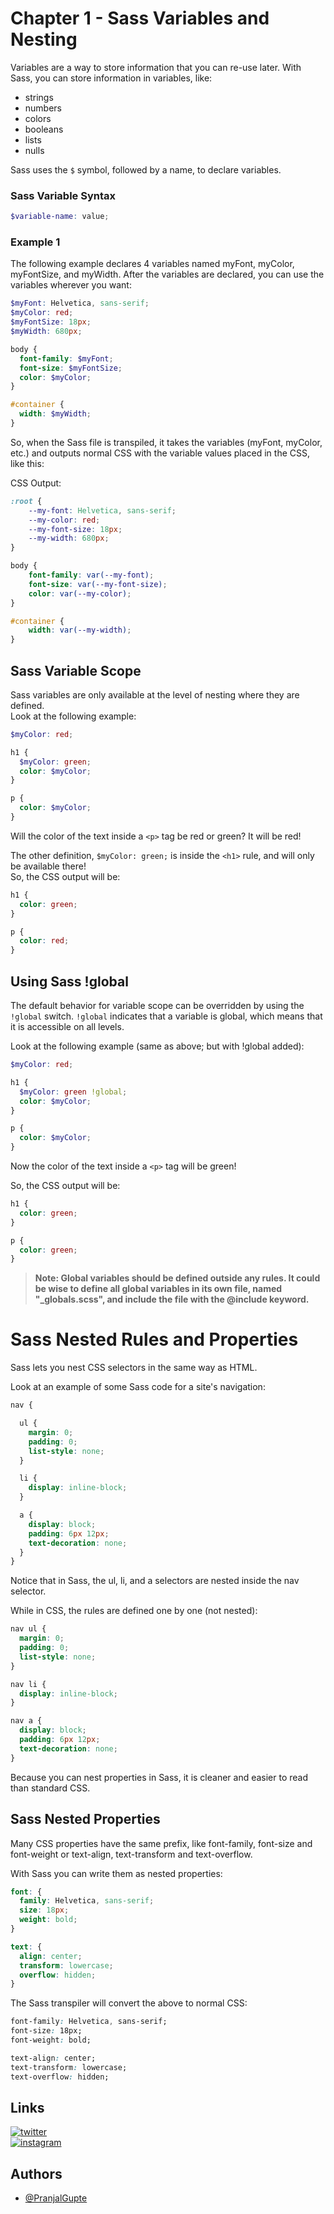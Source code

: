 # Chapter 1 - Sass Variables and Nesting

Variables are a way to store information that you can re-use later. With Sass, you can store information in variables, like:

- strings
- numbers
- colors
- booleans
- lists
- nulls

Sass uses the `$` symbol, followed by a name, to declare variables.

### Sass Variable Syntax

```scss
$variable-name: value;
```

### Example 1

The following example declares 4 variables named myFont, myColor, myFontSize, and myWidth. After the variables are declared, you can use the variables wherever you want:

```scss
$myFont: Helvetica, sans-serif;
$myColor: red;
$myFontSize: 18px;
$myWidth: 680px;

body {
  font-family: $myFont;
  font-size: $myFontSize;
  color: $myColor;
}

#container {
  width: $myWidth;
}
```

So, when the Sass file is transpiled, it takes the variables (myFont, myColor, etc.) and outputs normal CSS with the variable values placed in the CSS, like this:

CSS Output:

```css
:root {
    --my-font: Helvetica, sans-serif;
    --my-color: red;
    --my-font-size: 18px;
    --my-width: 680px;
}

body {
    font-family: var(--my-font);
    font-size: var(--my-font-size);
    color: var(--my-color);
}

#container {
    width: var(--my-width);
}
```

## Sass Variable Scope

Sass variables are only available at the level of nesting where they are defined.   
Look at the following example:

```scss
$myColor: red;

h1 {
  $myColor: green;
  color: $myColor;
}

p {
  color: $myColor;
}
```

Will the color of the text inside a `<p>` tag be red or green? It will be red!

The other definition, `$myColor: green;` is inside the `<h1>` rule, and will only be available there!   
So, the CSS output will be:

```css
h1 {
  color: green;
}

p {
  color: red;
}
```

## Using Sass !global

The default behavior for variable scope can be overridden by using the `!global` switch. `!global` indicates that a variable is global, which means that it is accessible on all levels.

Look at the following example (same as above; but with !global added):

```scss
$myColor: red;

h1 {
  $myColor: green !global;
  color: $myColor;
}

p {
  color: $myColor;
}
```

Now the color of the text inside a `<p>` tag will be green!

So, the CSS output will be:

```css
h1 {
  color: green;
}

p {
  color: green;
}
```

> **Note: Global variables should be defined outside any rules. It could be wise to define all global variables in its own file, named "_globals.scss", and include the file with the @include keyword.**

# Sass Nested Rules and Properties

Sass lets you nest CSS selectors in the same way as HTML.

Look at an example of some Sass code for a site's navigation:

```scss
nav {

  ul {
    margin: 0;
    padding: 0;
    list-style: none;
  }

  li {
    display: inline-block;
  }

  a {
    display: block;
    padding: 6px 12px;
    text-decoration: none;
  }
}
```

Notice that in Sass, the ul, li, and a selectors are nested inside the nav selector.

While in CSS, the rules are defined one by one (not nested):

```css
nav ul {
  margin: 0;
  padding: 0;
  list-style: none;
}

nav li {
  display: inline-block;
}

nav a {
  display: block;
  padding: 6px 12px;
  text-decoration: none;
}
```

Because you can nest properties in Sass, it is cleaner and easier to read than standard CSS.

## Sass Nested Properties

Many CSS properties have the same prefix, like font-family, font-size and font-weight or text-align, text-transform and text-overflow.

With Sass you can write them as nested properties:

```scss
font: {
  family: Helvetica, sans-serif;
  size: 18px;
  weight: bold;
}

text: {
  align: center;
  transform: lowercase;
  overflow: hidden;
}
```

The Sass transpiler will convert the above to normal CSS:

```css
font-family: Helvetica, sans-serif;
font-size: 18px;
font-weight: bold;

text-align: center;
text-transform: lowercase;
text-overflow: hidden;
```

## Links

[![twitter](https://img.shields.io/badge/twitter-1DA1F2?style=for-the-badge&logo=twitter&logoColor=white)](https://twitter.com/pranjalagupte)  
[![instagram](https://img.shields.io/badge/Instagram-E4405F?style=for-the-badge&logo=instagram&logoColor=white)](https://www.instagram.com/pranjalagupte/)

## Authors

 - [@PranjalGupte](https://github.com/Pranjal-Gupte/)